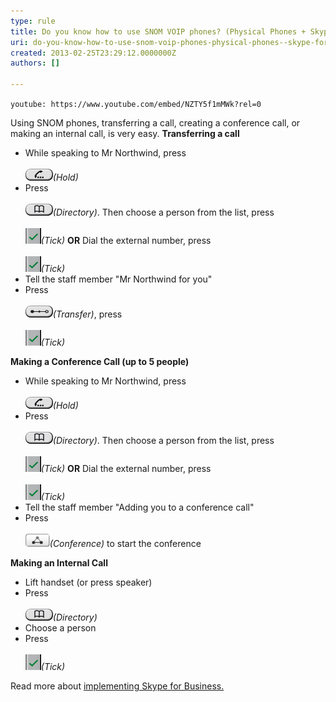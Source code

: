 ```yaml
---
type: rule
title: Do you know how to use SNOM VOIP phones? (Physical Phones + Skype for Business)
uri: do-you-know-how-to-use-snom-voip-phones-physical-phones--skype-for-business
created: 2013-02-25T23:29:12.0000000Z
authors: []

---
```


`youtube: https://www.youtube.com/embed/NZTY5f1mMWk?rel=0`
 

Using SNOM phones, transferring a call, creating a conference call, or making an internal call, is very easy.
 **Transferring a call**

- While speaking to Mr Northwind, press <br>         
![](Hold.png)*(Hold)*
- Press <br>         
![](Directory.png)*(Directory)*. Then choose a person from the list, press <br>         
![](Tick.png)*(Tick)*
**OR** 
 Dial the external number, press <br>         
![](Tick.png)*(Tick)*
- Tell the staff member "Mr Northwind for you"
- Press <br>         
![](Transfer.png)*(Transfer)*, press <br>         
![](Tick.png)*(Tick)*




**Making a Conference Call (up to 5 people)**

- While speaking to Mr Northwind, press <br>         
![](Hold.png)*(Hold)*
- Press <br>         
![](Directory.png)*(Directory)*. Then choose a person from the list, press <br>         
![](Tick.png)*(Tick)*
**OR** 
 Dial the external number, press <br>         
![](Tick.png)*(Tick)*
- Tell the staff member "Adding you to a conference call"
- Press <br>         
![](Conference.png)*(Conference)* to start the conference




**Making an Internal Call**

- Lift handset (or press speaker)
- Press <br>         
![](Directory.png)*(Directory)*
- Choose a person
- Press <br>         
![](Tick.png)*(Tick)*



Read more about     [implementing Skype for Business.](http://www.ssw.com.au/ssw/Consulting/Lync.aspx)
